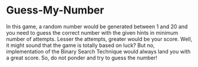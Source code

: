 # Guess-My-Number

In this game, a random number would be generated between 1 and 20 and you need to guess the correct number with the given hints in minimum number of attempts. Lesser the attempts, greater would be your score. Well, it might sound that the game is totally based on luck? But no, implementation of the Binary Search Technique would always land you with a great score. So, do not ponder and try to guess the number!
